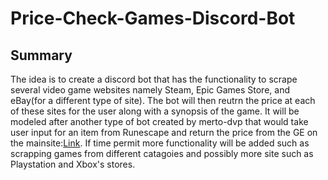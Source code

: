 # Price-Check-Games-Discord-Bot
## Summary
The idea is to create a discord bot that has the functionality to scrape several video game websites namely Steam, Epic Games Store, and eBay(for a different type of site). The bot will then reutrn the price at each of these sites for the user along with a synopsis of the game. It will be modeled after another type of bot created by merto-dvp that would take user input for an item from Runescape and return the price from the GE on the mainsite:[Link](https://github.com/merto-dvp/python-rspricebot). If time permit more functionality will be added such as scrapping games from different catagoies and possibly more site such as Playstation and Xbox's stores.
